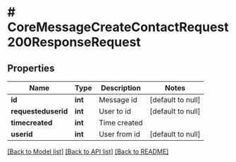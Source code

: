 # # CoreMessageCreateContactRequest200ResponseRequest

## Properties

Name | Type | Description | Notes
------------ | ------------- | ------------- | -------------
**id** | **int** | Message id | [default to null]
**requesteduserid** | **int** | User to id | [default to null]
**timecreated** | **int** | Time created |
**userid** | **int** | User from id | [default to null]

[[Back to Model list]](../../README.md#models) [[Back to API list]](../../README.md#endpoints) [[Back to README]](../../README.md)
